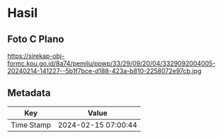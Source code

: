 # Hasil

## Foto C Plano

https://sirekap-obj-formc.kpu.go.id/8a74/pemilu/ppwp/33/29/09/20/04/3329092004005-20240214-141227--5b1f7bce-d188-423a-b810-2258072e97cb.jpg


## Metadata

| Key        | Value               |
| ---------- | ------------------- |
| Time Stamp | 2024-02-15 07:00:44 |




